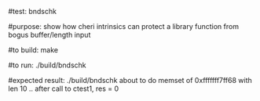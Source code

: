 #test:  bndschk 

#purpose:  show how cheri intrinsics can  protect a library function from bogus buffer/length input

#to build:
make 

#to run:
./build/bndschk

#expected result:
./build/bndschk
about to do memset of 0xfffffff7ff68 with len 10
.. after call to ctest1, res = 0






